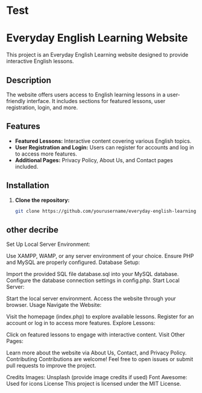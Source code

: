 # Test
# Everyday English Learning Website

This project is an Everyday English Learning website designed to provide interactive English lessons.

## Description

The website offers users access to English learning lessons in a user-friendly interface. It includes sections for featured lessons, user registration, login, and more.

## Features

- **Featured Lessons:** Interactive content covering various English topics.
- **User Registration and Login:** Users can register for accounts and log in to access more features.
- **Additional Pages:** Privacy Policy, About Us, and Contact pages included.

## Installation

1. **Clone the repository:**

   ```bash
   git clone https://github.com/yourusername/everyday-english-learning.git
## other decribe  
Set Up Local Server Environment:

Use XAMPP, WAMP, or any server environment of your choice.
Ensure PHP and MySQL are properly configured.
Database Setup:

Import the provided SQL file database.sql into your MySQL database.
Configure the database connection settings in config.php.
Start Local Server:

Start the local server environment.
Access the website through your browser.
Usage
Navigate the Website:

Visit the homepage (index.php) to explore available lessons.
Register for an account or log in to access more features.
Explore Lessons:

Click on featured lessons to engage with interactive content.
Visit Other Pages:

Learn more about the website via About Us, Contact, and Privacy Policy.
Contributing
Contributions are welcome! Feel free to open issues or submit pull requests to improve the project.

Credits
Images: Unsplash (provide image credits if used)
Font Awesome: Used for icons
License
This project is licensed under the MIT License.
